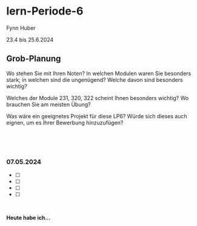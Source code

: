 # lern-Periode-6

Fynn Huber

23.4 bis 25.6.2024

## Grob-Planung

 Wo stehen Sie mit Ihren Noten? In welchen Modulen waren Sie besonders stark; in welchen sind die ungenügend? Welche davon sind besonders wichtig?
   
 Welches der Module 231, 320, 322 scheint Ihnen besonders wichtig? Wo brauchen Sie am meisten Übung?
   
 Was wäre ein geeignetes Projekt für diese LP6? Würde sich dieses auch eignen, um es Ihrer Bewerbung hinzuzufügen?
   

 &nbsp;
 
 &nbsp;

### 07.05.2024

- [ ] 
- [ ] 
- [ ] 
- [ ] 
      
&nbsp;

**Heute habe ich...**         
